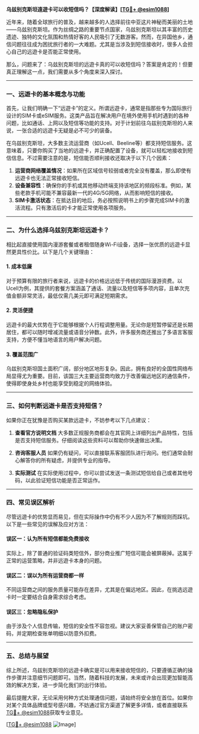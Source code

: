 **乌兹别克斯坦遠遊卡可以收短信吗？【深度解读】[[TG💪+ @esim1088](https://t.me/s/esim1088)]**

近年来，随着全球旅行的普及，越来越多的人选择前往中亚这片神秘而美丽的土地——乌兹别克斯坦。作为丝绸之路的重要节点国家，乌兹别克斯坦以其丰富的历史遗迹、独特的文化氛围和热情好客的人民吸引了无数游客。然而，在异国他乡，通信问题往往成为困扰旅行者的一大难题。尤其是当涉及到短信接收时，很多人会担心自己的远遊卡是否能正常使用。

那么，问题来了：乌兹别克斯坦的远遊卡真的可以收短信吗？答案是肯定的！但要真正理解这一点，我们需要从多个角度来深入探讨。

---

### **一、远遊卡的基本概念与功能**

首先，让我们明确一下“远遊卡”的定义。所谓远遊卡，通常是指那些专为国际旅行设计的SIM卡或eSIM服务。这类产品旨在解决用户在境外使用手机时遇到的各种问题，比如通话、上网以及短信等功能的支持。对于计划前往乌兹别克斯坦的人来说，一张合适的远遊卡无疑是必不可少的装备。

在乌兹别克斯坦，大多数主流运营商（如Ucell、Beeline等）都支持短信服务。这意味着，只要你购买了当地的远遊卡，并正确配置了设备，就可以轻松地接收到短信信息。不过需要注意的是，短信能否顺利接收还取决于以下几个因素：

1. **运营商网络覆盖情况**：如果所在区域信号较弱或者完全没有覆盖，那么即使有远遊卡也无法正常接收短信。
2. **设备兼容性**：确保你的手机或其他移动终端支持该地区的频段标准。例如，某些老款手机可能不兼容最新一代的4G/5G网络，从而影响短信的接收。
3. **SIM卡激活状态**：在抵达目的地后，务必按照说明书上的步骤完成SIM卡的激活流程。只有激活后的卡才能正常使用各项服务。

---

### **二、为什么选择乌兹别克斯坦远遊卡？**

相比起直接使用国内漫游套餐或者租借随身Wi-Fi设备，选择一张优质的远遊卡显然更具性价比。以下是几个关键理由：

#### **1. 成本低廉**
对于预算有限的旅行者来说，远遊卡的价格远远低于传统的国际漫游资费。以Ucell为例，其提供的套餐方案涵盖了通话、流量以及短信等多项内容，且单次充值金额非常灵活，最低仅需几美元即可满足短期需求。

#### **2. 灵活便捷**
远遊卡的最大优势在于它能够根据个人行程调整用量。无论你是短暂停留还是长期居住，都可以随时增减流量或语音分钟数。此外，许多服务商还推出了多语言客服支持，方便不懂当地语言的用户解决问题。

#### **3. 覆盖范围广**
乌兹别克斯坦国土面积广阔，部分地区地形复杂。因此，拥有良好的全国性网络布局显得尤为重要。目前，该国三大主要运营商均致力于改善偏远地区的通信条件，使得即使身处乡村也能享受到稳定的网络体验。

---

### **三、如何判断远遊卡是否支持短信？**

如果你正在犹豫是否购买某款远遊卡，不妨参考以下几点建议：

1. **查看官方说明文档**
   大多数正规服务商都会在其官网上详细列出产品特性，包括是否支持短信服务。仔细阅读这些资料可以帮助你快速做出决策。

2. **咨询客服人员**
   如果仍有疑问，可以直接联系客服团队进行询问。他们通常会耐心解答你的所有疑虑，并提供专业的指导。

3. **实际测试**
   在实际使用过程中，你可以尝试发送一条测试短信给自己或者其他号码，以此验证短信功能是否正常运作。

---

### **四、常见误区解析**

尽管远遊卡的优势显而易见，但在实际操作中仍有不少人因为不了解规则而踩坑。以下是一些常见的误解及应对方法：

#### **误区一：认为所有短信都能免费接收**
实际上，除了普通的验证码类短信外，部分商业推广短信可能会被屏蔽掉。这属于正常的运营策略，并非远遊卡本身的问题。

#### **误区二：误以为所有运营商都一样**
不同运营商之间的服务质量可能存在差异，尤其是在偏远地区。因此，在挑选远遊卡时一定要结合自身需求综合考虑。

#### **误区三：忽略隐私保护**
由于涉及个人信息传输，短信的安全性不容忽视。建议大家妥善保管自己的账户密码，并定期检查账单明细以防意外扣费。

---

### **五、总结与展望**

综上所述，乌兹别克斯坦的远遊卡确实是可以用来接收短信的，只要遵循正确的操作步骤并注意细节问题即可。当然，随着科技的发展，未来或许会出现更加智能高效的解决方案，进一步简化我们的出行体验。

最后提醒大家，无论采用何种方式处理通信问题，请始终将安全放在首位。如果你对某个具体品牌或型号感兴趣，不妨通过官方渠道了解更多详情，或者直接联系[TG💪+ @esim1088](https://t.me/s/esim1088)获取专业意见。

[[TG💪+ @esim1088](https://t.me/s/esim1088) ![Image](https://i.postimg.cc/4NQfJmqS/Snipaste-2025-05-13-00-14-12.png)]